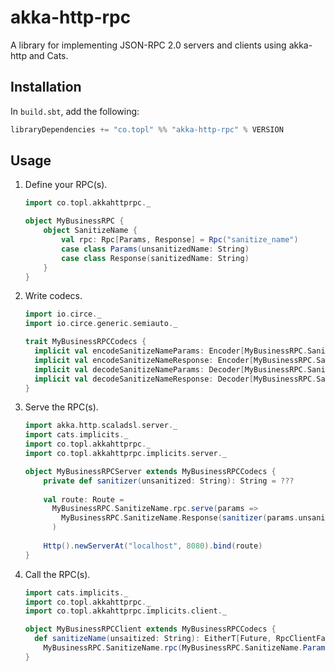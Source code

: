 # akka-http-rpc
A library for implementing JSON-RPC 2.0 servers and clients using akka-http and Cats.

## Installation
In `build.sbt`, add the following:

```scala
libraryDependencies += "co.topl" %% "akka-http-rpc" % VERSION
```

## Usage
1. Define your RPC(s).
    ```scala
    import co.topl.akkahttprpc._
   
    object MyBusinessRPC {
        object SanitizeName {
            val rpc: Rpc[Params, Response] = Rpc("sanitize_name")
            case class Params(unsanitizedName: String)
            case class Response(sanitizedName: String)
        }
    }
    ```

1. Write codecs.
    ```scala
    import io.circe._
    import io.circe.generic.semiauto._
   
    trait MyBusinessRPCCodecs {
      implicit val encodeSanitizeNameParams: Encoder[MyBusinessRPC.SanitizeName.Params] = deriveEncoder
      implicit val encodeSanitizeNameResponse: Encoder[MyBusinessRPC.SanitizeName.Response] = deriveEncoder
      implicit val decodeSanitizeNameParams: Decoder[MyBusinessRPC.SanitizeName.Params] = deriveDecoder
      implicit val decodeSanitizeNameResponse: Decoder[MyBusinessRPC.SanitizeName.Response] = deriveDecoder
    }
    ```

1. Serve the RPC(s).
    ```scala
    import akka.http.scaladsl.server._
    import cats.implicits._
    import co.topl.akkahttprpc._
    import co.topl.akkahttprpc.implicits.server._
   
    object MyBusinessRPCServer extends MyBusinessRPCCodecs {
        private def sanitizer(unsanitized: String): String = ???
        
        val route: Route =
          MyBusinessRPC.SanitizeName.rpc.serve(params =>
            MyBusinessRPC.SanitizeName.Response(sanitizer(params.unsanitizedName)).asRight[RpcError].toEitherT[Future]
          )
        
        Http().newServerAt("localhost", 8080).bind(route)
    }
    ```

1. Call the RPC(s).
    ```scala
    import cats.implicits._
    import co.topl.akkahttprpc._
    import co.topl.akkahttprpc.implicits.client._
   
    object MyBusinessRPCClient extends MyBusinessRPCCodecs {
      def sanitizeName(unsaitized: String): EitherT[Future, RpcClientFailure, MyBusinessRPC.SanitizeName.Response] =
        MyBusinessRPC.SanitizeName.rpc(MyBusinessRPC.SanitizeName.Params("He%llo World!"))
    }
    ```
